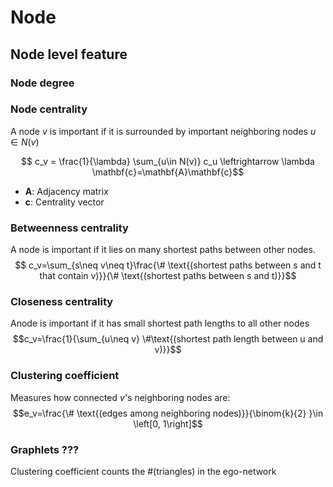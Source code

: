 # Node
## Node level feature
### Node degree
### Node centrality
A node $v$ is important if it is surrounded by important neighboring nodes $u\in N(v)$ 

$$ c_v = \frac{1}{\lambda} \sum_{u\in N(v)} c_u \leftrightarrow \lambda \mathbf{c}=\mathbf{A}\mathbf{c}$$
- $\mathbf{A}$: Adjacency matrix
- $\mathbf{c}$: Centrality vector
### Betweenness centrality
A node is important if it lies on many shortest paths between other nodes.
$$ c_v=\sum_{s\neq v\neq t}\frac{\# \text{(shortest paths between s and t that contain v)}}{\# \text{(shortest paths between s and t)}}$$
### Closeness centrality
Anode is important if it has small shortest path lengths to all other nodes
$$c_v=\frac{1}{\sum_{u\neq v} \#\text{(shortest path length between u and v)}}$$
### Clustering coefficient
Measures how connected $v$'s neighboring nodes are:
$$e_v=\frac{\# \text{(edges among neighboring nodes)}}{\binom{k}{2} }\in \left[0, 1\right]$$
### Graphlets ???
Clustering coefficient counts the #(triangles) in the ego-network


 